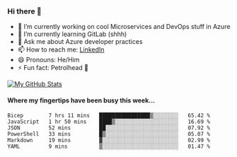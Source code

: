 ### Hi there 👋

- 🔭 I’m currently working on cool Microservices and DevOps stuff in Azure
- 🌱 I’m currently learning GitLab (shhh)
- 💬 Ask me about Azure developer practices
- 📫 How to reach me: [LinkedIn](https://www.linkedin.com/in/gordonbyers/)
- 😄 Pronouns: He/Him 
- ⚡ Fun fact: Petrolhead 🚙

[![My GitHub Stats](https://github-readme-stats.vercel.app/api/?username=gordonby&count_private=true&theme=tokyonight&showicons=true)]()
<!--[![My GitHub Language Stats](https://github-readme-stats.vercel.app/api/top-langs/?username=gordonby&langs_count=5&theme=tokyonight)]()-->

#### Where my fingertips have been busy this week... 
<!--START_SECTION:waka-->

```text
Bicep        7 hrs 11 mins   ████████████████▒░░░░░░░░   65.42 %
JavaScript   1 hr 50 mins    ████▒░░░░░░░░░░░░░░░░░░░░   16.69 %
JSON         52 mins         ██░░░░░░░░░░░░░░░░░░░░░░░   07.92 %
PowerShell   33 mins         █▒░░░░░░░░░░░░░░░░░░░░░░░   05.07 %
Markdown     19 mins         ▓░░░░░░░░░░░░░░░░░░░░░░░░   02.99 %
YAML         9 mins          ▒░░░░░░░░░░░░░░░░░░░░░░░░   01.47 %
```

<!--END_SECTION:waka-->
